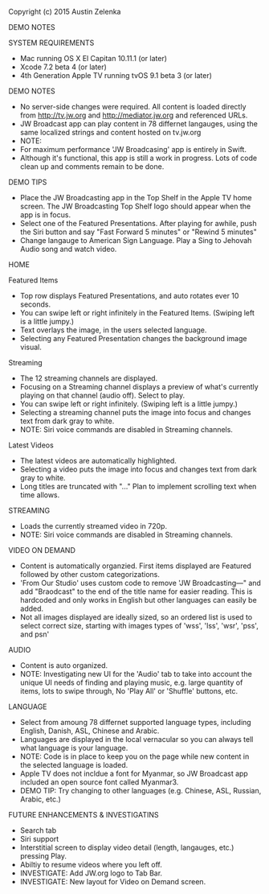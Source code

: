 Copyright (c) 2015 Austin Zelenka

DEMO NOTES


SYSTEM REQUIREMENTS
- Mac running OS X El Capitan 10.11.1 (or later)
- Xcode 7.2 beta 4 (or later)
- 4th Generation Apple TV running tvOS 9.1 beta 3 (or later)


DEMO NOTES
- No server-side changes were required. All content is loaded directly from http://tv.jw.org and http://mediator.jw.org and referenced URLs.
- JW Broadcast app can play content in 78 differnet langauges, using the same localized strings and content hosted on tv.jw.org
- NOTE: 
- For maximum performance 'JW Broadcasing' app is entirely in Swift. 
- Although it's functional, this app is still a work in progress. Lots of code clean up and comments remain to be done.



DEMO TIPS
- Place the JW Broadcasting app in the Top Shelf in the Apple TV home screen. The JW Broadcasting Top Shelf logo should appear when the app is in focus.
- Select one of the Featured Presentations. After playing for awhile, push the Siri button and say "Fast Forward 5 minutes" or "Rewind 5 minutes"
- Change langauge to American Sign Language. Play a Sing to Jehovah Audio song and watch video.


HOME

Featured Items
- Top row displays Featured Presentations, and auto rotates ever 10 seconds.
- You can swipe left or right infinitely in the Featured Items. (Swiping left is a little jumpy.)
- Text overlays the image, in the users selected language.
- Selecting any Featured Presentation changes the background image visual.

Streaming
- The 12 streaming channels are displayed. 
- Focusing on a Streaming channel displays a preview of what's currently playing on that channel (audio off). Select to play.
- You can swipe left or right infinitely. (Swiping left is a little jumpy.)
- Selecting a streaming channel puts the image into focus and changes text from dark gray to white.
- NOTE: Siri voice commands are disabled in Streaming channels.

Latest Videos
- The latest videos are automatically highlighted.
- Selecting a video puts the image into focus and changes text from dark gray to white.
- Long titles are truncated with "..." Plan to implement scrolling text when time allows.


STREAMING
- Loads the currently streamed video in 720p.
- NOTE: Siri voice commands are disabled in Streaming channels.


VIDEO ON DEMAND
- Content is automatically organzied. First items displayed are Featured followed by other custom categorizations. 
- 'From Our Studio' uses custom code to remove 'JW Broadcasting—" and add "Braodcast" to the end of the title name for easier reading. This is hardcoded and only works in English but other languages can easily be added.
- Not all images displayed are ideally sized, so an ordered list is used to select correct size, starting with images types of 'wss', 'lss', 'wsr', 'pss', and psn'


AUDIO
- Content is auto organized. 
- NOTE: Investigating new UI for the 'Audio' tab to take into account the unique UI needs of finding and playing music, e.g. large quantity of items, lots to swipe through, No 'Play All' or 'Shuffle' buttons, etc.


LANGUAGE
- Select from amoung 78 differnet supported language types, including English, Danish, ASL, Chinese and Arabic.
- Languages are displayed in the local vernacular so you can always tell what language is your language.
- NOTE: Code is in place to keep you on the page while new content in the selected language is loaded.
- Apple TV does not incldue a font for Myanmar, so JW Broadcast app included an open source font called Myanmar3.
- DEMO TIP: Try changing to other languages (e.g. Chinese, ASL, Russian, Arabic, etc.)


FUTURE ENHANCEMENTS & INVESTIGATINS
- Search tab
- Siri support
- Interstitial screen to display  video detail (length, langauges, etc.) pressing Play.
- Abiltiy to resume videos where you left off.
- INVESTIGATE: Add JW.org logo to Tab Bar.
- INVESTIGATE: New layout for Video on Demand screen. 